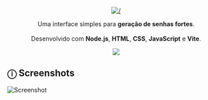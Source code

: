 
<a id="readme-top"></a>


<!-- PROJECT LOGO -->

<div align="center">

[![/](https://img.shields.io/badge/PASSWORD-GEN-aqua.svg?logo=&logoColor=f5f5f5&style=for-the-badge)]()


  <p align="center">
    Uma interface simples para <b>geração de senhas fortes</b>.
    <br/>
    <br/>
    Desenvolvido com <b>Node.js</b>, <b>HTML</b>, <b>CSS</b>, <b>JavaScript</b> e <b>Vite</b>.
    <p align="center">
      <a href="https://skillicons.dev">
        <img src="https://skillicons.dev/icons?i=html,css,nodejs,js,vite&theme=light&perline=11" />
      </a>
    </p>
  
  </p>
</div>



<!-- ABOUT THE PROJECT -->
## ⓘ Screenshots

<img src="https://i.imgur.com/CgKuQvH.png" alt="Screenshot">

#
